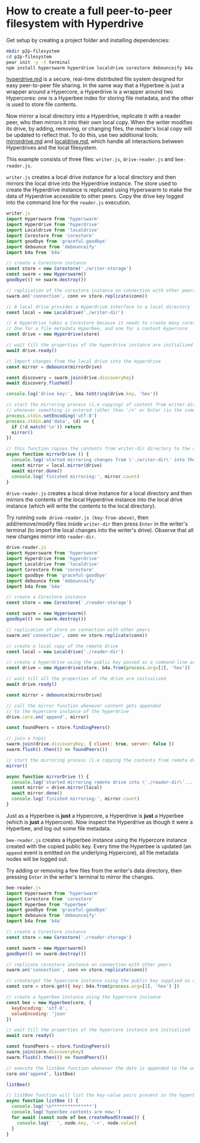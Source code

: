 # How to create a full peer-to-peer filesystem with Hyperdrive

Get setup by creating a project folder and installing dependencies:

```bash
mkdir p2p-filesystem
cd p2p-filesystem
pear init -y -t terminal
npm install hyperswarm hyperdrive localdrive corestore debounceify b4a graceful-goodbye
```

[hyperdrive.md](../building-blocks/hyperdrive.md) is a secure, real-time distributed file system designed for easy peer-to-peer file sharing. In the same way that a Hyperbee is just a wrapper around a Hypercore, a Hyperdrive is a wrapper around two Hypercores: one is a Hyperbee index for storing file metadata, and the other is used to store file contents.

Now mirror a local directory into a Hyperdrive, replicate it with a reader peer, who then mirrors it into their own local copy. When the writer modifies its drive, by adding, removing, or changing files, the reader's local copy will be updated to reflect that. To do this, use two additional tools: [mirrordrive.md](../helpers/mirrordrive.md) and [localdrive.md](../helpers/localdrive.md), which handle all interactions between Hyperdrives and the local filesystem.

This example consists of three files: `writer.js`, `drive-reader.js` and `bee-reader.js`.

`writer.js` creates a local drive instance for a local directory and then mirrors the local drive into the Hyperdrive instance. The store used to create the Hyperdrive instance is replicated using Hyperswarm to make the data of Hyperdrive accessible to other peers. Copy the drive key logged into the command line for the `reader.js` execution.


```javascript
writer.js
import Hyperswarm from 'hyperswarm'
import Hyperdrive from 'hyperdrive'
import Localdrive from 'localdrive'
import Corestore from 'corestore'
import goodbye from 'graceful-goodbye'
import debounce from 'debounceify'
import b4a from 'b4a'

// create a Corestore instance 
const store = new Corestore('./writer-storage')
const swarm = new Hyperswarm()
goodbye(() => swarm.destroy())

// replication of the corestore instance on connection with other peers
swarm.on('connection', conn => store.replicate(conn))

// A local drive provides a Hyperdrive interface to a local directory
const local = new Localdrive('./writer-dir')

// A Hyperdrive takes a Corestore because it needs to create many cores
// One for a file metadata Hyperbee, and one for a content Hypercore
const drive = new Hyperdrive(store)

// wait till the properties of the hyperdrive instance are initialized
await drive.ready()

// Import changes from the local drive into the Hyperdrive
const mirror = debounce(mirrorDrive)

const discovery = swarm.join(drive.discoveryKey)
await discovery.flushed()

console.log('drive key:', b4a.toString(drive.key, 'hex'))

// start the mirroring process (i.e copying) of content from writer-dir to the drive
// whenever something is entered (other than '/n' or Enter )in the command-line
process.stdin.setEncoding('utf-8')
process.stdin.on('data', (d) => {
  if (!d.match('\n')) return
  mirror()
})

// this function copies the contents from writer-dir directory to the drive
async function mirrorDrive () {
  console.log('started mirroring changes from \'./writer-dir\' into the drive...')
  const mirror = local.mirror(drive)
  await mirror.done()
  console.log('finished mirroring:', mirror.count)
}
```

`drive-reader.js` creates a local drive instance for a local directory and then mirrors the contents of the local Hyperdrive instance into the local drive instance (which will write the contents to the local directory).

Try running `node drive-reader.js (key-from-above)`, then add/remove/modify files inside `writer-dir` then press `Enter` in the writer's terminal (to import the local changes into the writer's drive). Observe that all new changes mirror into `reader-dir`.


```javascript
drive-reader.js
import Hyperswarm from 'hyperswarm'
import Hyperdrive from 'hyperdrive'
import Localdrive from 'localdrive'
import Corestore from 'corestore'
import goodbye from 'graceful-goodbye'
import debounce from 'debounceify'
import b4a from 'b4a'

// create a Corestore instance
const store = new Corestore('./reader-storage')

const swarm = new Hyperswarm()
goodbye(() => swarm.destroy())

// replication of store on connection with other peers
swarm.on('connection', conn => store.replicate(conn))

// create a local copy of the remote drive
const local = new Localdrive('./reader-dir')

// create a hyperdrive using the public key passed as a command-line argument
const drive = new Hyperdrive(store, b4a.from(process.argv[2], 'hex'))

// wait till all the properties of the drive are initialized
await drive.ready()

const mirror = debounce(mirrorDrive)

// call the mirror function whenever content gets appended 
// to the Hypercore instance of the hyperdrive
drive.core.on('append', mirror)

const foundPeers = store.findingPeers()

// join a topic
swarm.join(drive.discoveryKey, { client: true, server: false })
swarm.flush().then(() => foundPeers())

// start the mirroring process (i.e copying the contents from remote drive to local dir)
mirror()

async function mirrorDrive () {
  console.log('started mirroring remote drive into \'./reader-dir\'...')
  const mirror = drive.mirror(local)
  await mirror.done()
  console.log('finished mirroring:', mirror.count)
}
```


Just as a Hyperbee is **just** a Hypercore, a Hyperdrive is **just** a Hyperbee (which is **just** a Hypercore). Now inspect the Hyperdrive as though it were a Hyperbee, and log out some file metadata.

`bee-reader.js` creates a Hyperbee instance using the Hypercore instance created with the copied public key. Every time the Hyperbee is updated (an `append` event is emitted on the underlying Hypercore), all file metadata nodes will be logged out.

Try adding or removing a few files from the writer's data directory, then pressing `Enter` in the writer's terminal to mirror the changes.


```javascript
bee-reader.js
import Hyperswarm from 'hyperswarm'
import Corestore from 'corestore'
import Hyperbee from 'hyperbee'
import goodbye from 'graceful-goodbye'
import debounce from 'debounceify'
import b4a from 'b4a'

// create a Corestore instance 
const store = new Corestore('./reader-storage')

const swarm = new Hyperswarm()
goodbye(() => swarm.destroy())

// replicate corestore instance on connection with other peers
swarm.on('connection', conn => store.replicate(conn))

// create/get the hypercore instance using the public key supplied as command-line arg
const core = store.get({ key: b4a.from(process.argv[2], 'hex') })

// create a hyperbee instance using the hypercore instance
const bee = new Hyperbee(core, {
  keyEncoding: 'utf-8',
  valueEncoding: 'json'
})

// wait till the properties of the hypercore instance are initialized
await core.ready()

const foundPeers = store.findingPeers()
swarm.join(core.discoveryKey)
swarm.flush().then(() => foundPeers())

// execute the listBee function whenever the data is appended to the underlying hypercore
core.on('append', listBee)

listBee()

// listBee function will list the key-value pairs present in the hyperbee instance
async function listBee () {
  console.log('\n***************')
  console.log('hyperbee contents are now:')
  for await (const node of bee.createReadStream()) {
    console.log('  ', node.key, '->', node.value)
  }
}
```

